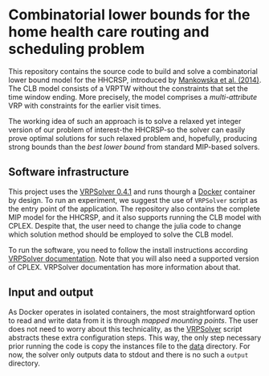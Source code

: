 # Combinatorial lower bounds for the home health care routing and scheduling problem

This repository contains the source code to build and solve a combinatorial lower bound model for the HHCRSP, introduced by [Mankowska et al. (2014)](https://doi.org/10.1007/s10729-013-9243-1). The CLB model consists of a VRPTW without the constraints that set the time window ending. More precisely, the model comprises a *multi-attribute* VRP with constraints for the earlier visit times. 

The working idea of such an approach is to solve a relaxed yet integer version of our problem of interest-the HHCRSP-so the solver can easily prove optimal solutions for such relaxed problem and, hopefully, producing strong bounds than the *best lower bound* from standard MIP-based solvers.

## Software infrastructure

This project uses the [VRPSolver 0.4.1](https://vrpsolver.math.u-bordeaux.fr/) and runs thourgh a [Docker](https://www.docker.com/) container by design. To run an experiment, we suggest the use of `VRPSolver` script as the entry point of the application. The repository also contains the complete MIP model for the HHCRSP, and it also supports running the CLB model with CPLEX. Despite that, the user need to change the julia code to change which solution method should be employed to solve the CLB model.

To run the software, you need to follow the install instructions according [VRPSolver documentation](https://vrpsolver.math.u-bordeaux.fr/get_started.html). Note that you will also need a supported version of CPLEX. VRPSolver documentation has more information about that. 

## Input and output

As Docker operates in isolated containers, the most straightforward option to read and write data from it is through _mapped mounting points_. The user does not need to worry about this technicality, as the [VRPSolver](VRPSolver) script abstracts these extra configuration steps. This way, the only step necessary prior running the code is copy the instances file to the [data](data) directory. For now, the solver only outputs data to stdout and there is no such a `output` directory.

